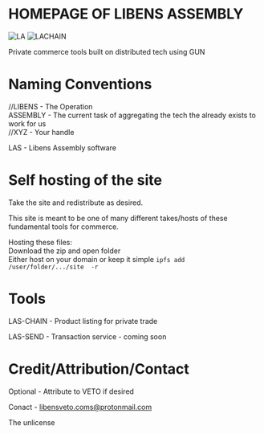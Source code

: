 # HOMEPAGE OF LIBENS ASSEMBLY

![LA](https://user-images.githubusercontent.com/74682732/99741971-51c51c00-2b37-11eb-9f51-8bc57bed1d72.png) ![LACHAIN](https://user-images.githubusercontent.com/74682732/99742255-fe070280-2b37-11eb-9980-27eda21d333b.png)

Private commerce tools built on distributed tech using GUN


# Naming Conventions

//LIBENS - The Operation <br>
ASSEMBLY - The current task of aggregating the tech the already exists to work for us <br>
//XYZ - Your handle

LAS - Libens Assembly software

# Self hosting of the site

Take the site and redistribute as desired.

This site is meant to be one of many different takes/hosts of these fundamental tools for commerce.

Hosting these files: <br>
Download the zip and open folder <br>
Either host on your domain or keep it simple `ipfs add /user/folder/.../site  -r`

# Tools

LAS-CHAIN - Product listing for private trade

LAS-SEND - Transaction service - coming soon

# Credit/Attribution/Contact

Optional - Attribute to VETO if desired

Conact - libensveto.coms@protonmail.com

The unlicense






